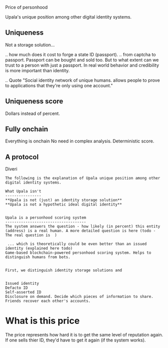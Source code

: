 Price of personhood


Upala's unique position among other digital identity systems. 

## Uniqueness 
Not a storage solution...

.. how much does it cost to forge a state ID (passport). 
.. from captcha to passport. Passport can be bought and sold too. But to what extent can we trust to a person with just a passport. In real world behavior and credibility is more important than identity. 

.. Quote "Social identity network of unique humans. allows people to prove to applications that they're only using one account."

## Uniqueness score
Dollars instead of percent. 

## Fully onchain
Everything is onchain 
No need in complex analysis. Deterministic score. 

## A protocol
Diveri

    The following is the explanation of Upala unique position among other digital identity systems. 
    
    What Upala isn't
    ----------------
    **Upala is not (just) an identity storage solution**
    **Upala is not a hypothetic ideal digital identity**


    Upala is a personhood scoring system
    ------------------------------------
    The system answers the question - how likely (in percent) this entity (address) is a real human. A more detailed question is here (todo - The real question is  )

     ... which is theoretically could be even better than an issued identity (explained here todo)
    Game-based blockchain-powered personhood scoring system. Helps to distinguish humans from bots.


    First, we distinguish identity storage solutions and


    Issued identity
    Defacto ID
    Self-asserted ID
    Disclosure on demand. Decide which pieces of information to share.
    Friends recover each other's accounts. 



# What is this price

The price represents how hard it is to get the same level of reputation again. If one sells thier ID, they'd have to get it again (if the system works). 